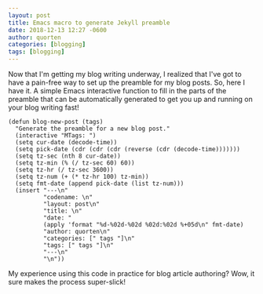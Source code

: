 ```yaml
---
layout: post
title: Emacs macro to generate Jekyll preamble
date: 2018-12-13 12:27 -0600
author: quorten
categories: [blogging]
tags: [blogging]
---
```


Now that I'm getting my blog writing underway, I realized that I've
got to have a pain-free way to set up the preamble for my blog posts.
So, here I have it.  A simple Emacs interactive function to fill in
the parts of the preamble that can be automatically generated to get
you up and running on your blog writing fast!

```
(defun blog-new-post (tags)
  "Generate the preamble for a new blog post."
  (interactive "MTags: ")
  (setq cur-date (decode-time))
  (setq pick-date (cdr (cdr (cdr (reverse (cdr (decode-time)))))))
  (setq tz-sec (nth 8 cur-date))
  (setq tz-min (% (/ tz-sec 60) 60))
  (setq tz-hr (/ tz-sec 3600))
  (setq tz-num (+ (* tz-hr 100) tz-min))
  (setq fmt-date (append pick-date (list tz-num)))
  (insert "---\n"
          "codename: \n"
          "layout: post\n"
          "title: \n"
          "date: "
          (apply 'format "%d-%02d-%02d %02d:%02d %+05d\n" fmt-date)
          "author: quorten\n"
          "categories: [" tags "]\n"
          "tags: [" tags "]\n"
          "---\n"
          "\n"))
```

My experience using this code in practice for blog article authoring?
Wow, it sure makes the process super-slick!
